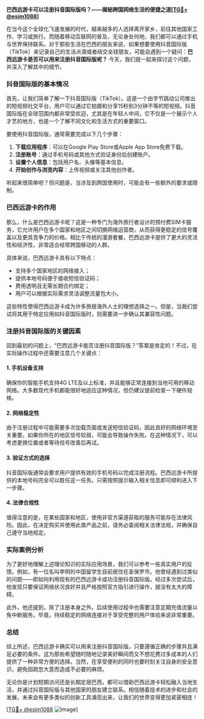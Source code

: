 **巴西远游卡可以注册抖音国际版吗？——揭秘跨国网络生活的便捷之道[[TG💪+ @esim1088](https://t.me/s/esim1088)]**

在当今这个全球化飞速发展的时代，越来越多的人选择离开家乡，前往其他国家工作、学习或旅行。而随着移动互联网的普及，无论身处何地，我们都可以通过手机与世界保持联系。对于那些生活在巴西的朋友来说，如果想要使用抖音国际版（TikTok）来记录自己的生活点滴或者结交全球朋友，可能会遇到一个疑问：**巴西远游卡是否可以用来注册抖音国际版呢？** 今天，我们就一起来探讨这个问题，并深入了解其中的细节。

### 抖音国际版的基本情况

首先，让我们简单了解一下抖音国际版（TikTok）。这是一个由字节跳动公司推出的短视频社交平台，用户可以通过它拍摄和分享15秒到3分钟不等的短视频。抖音国际版在全球范围内都非常受欢迎，尤其是在年轻人中间，它不仅是一个展示个人才艺的地方，也是一个了解不同文化和生活方式的重要窗口。

要使用抖音国际版，通常需要完成以下几个步骤：

1. **下载应用程序**：可以在Google Play Store或Apple App Store免费下载。
2. **注册账号**：通过手机号码或其他方式验证身份后创建账户。
3. **设置个人信息**：包括用户名、头像等基本信息。
4. **开始创作与浏览内容**：上传视频或关注其他创作者。

听起来很简单吧？但问题是，当涉及到跨国使用时，可能会有一些额外的要求或限制。

### 巴西远游卡的作用

那么，什么是巴西远游卡呢？这是一种专门为海外旅行者设计的预付费SIM卡服务，它允许用户在多个国家和地区之间切换网络运营商，从而获得更稳定的信号覆盖以及更具竞争力的价格。相比于传统的漫游套餐，巴西远游卡提供了更大的灵活性和经济性，非常适合经常跨国移动的人群。

具体来说，巴西远游卡具有以下特点：
- 支持多个国家地区的网络接入；
- 提供本地号码便于接收短信验证码；
- 费用透明且无需长期合约绑定；
- 用户可以根据实际需求灵活调整流量包大小。

这些特性使得巴西远游卡成为许多旅居海外人士的理想选择之一。但是，当我们尝试将其用于特定应用如抖音国际版时，则需要进一步确认其兼容性问题。

### 注册抖音国际版的关键因素

回到最初的问题上，“巴西远游卡能否注册抖音国际版？”答案是肯定的！不过，在实际操作过程中还需要注意几个关键点：

#### 1. 手机设备支持
确保你的智能手机支持4G LTE及以上标准，并且能够正常连接到当地可用的移动网络。大多数现代手机都能很好地适应这种情况，但仍建议提前检查一下硬件规格。

#### 2. 网络稳定性
由于注册过程中可能需要多次加载页面或发送短信验证码，因此良好的网络环境至关重要。如果你所在的地区信号较弱，可能会导致操作失败。在这种情况下，可以考虑更换位置或者等待信号改善后再试。

#### 3. 验证方式的选择
抖音国际版通常会要求用户提供有效的手机号码以完成注册流程。巴西远游卡所提供的本地号码完全可以胜任这一任务。只需按照提示输入相关信息即可顺利进入下一步骤。

#### 4. 法律合规性
值得注意的是，在某些国家和地区，使用非官方渠道获取的服务可能存在法律风险。因此，在决定购买并使用此类产品之前，请务必查阅相关法律法规，并确保自己遵守当地规定。

### 实际案例分析

为了更好地理解上述理论知识的实际应用场景，我们可以参考一些真实用户的反馈。例如，有一位名叫李明的中国留学生目前居住在圣保罗市。他曾经遇到过类似的问题——即如何利用现有的巴西远游卡成功注册抖音国际版。经过多次尝试后，他发现只要保证网络状况良好并且严格按照官方指引进行操作，就没有太大的障碍。

此外，他还提到，除了注册本身之外，后续使用过程中也需要注意定期充值流量以免中断服务。毕竟，持续稳定的网络连接对于享受完整的用户体验来说非常重要。

### 总结

综上所述，巴西远游卡确实可以用来注册抖音国际版，只要遵循正确的步骤并且满足必要的条件。这为那些希望随时随地记录美好瞬间而又不想花费过多成本的人们提供了一种非常方便的选择。当然，在享受便利的同时也要时刻关注自身的安全意识，避免因疏忽大意而造成不必要的麻烦。

无论你是计划短期访问还是长期定居巴西，都可以借助巴西远游卡轻松融入当地生活，并通过抖音国际版与其他国家的朋友建立联系。相信随着技术的进步和社会的发展，未来会有更多类似的创新工具涌现出来，让我们的世界变得更加紧密相连！

[[TG💪+ @esim1088](https://t.me/s/esim1088) ![Image](https://i.postimg.cc/4NQfJmqS/Snipaste-2025-05-13-00-14-12.png)]